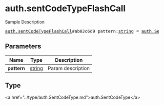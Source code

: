 # auth.sentCodeTypeFlashCall

Sample Description

<pre>
<a href="../constructor/auth.sentCodeTypeFlashCall.md">auth.sentCodeTypeFlashCall</a>#ab03c6d9 pattern:<a href="../type/string.md">string</a> = <a href="../type/auth.SentCodeType.md">auth.SentCodeType</a>;
</pre>

## Parameters

| Name | Type | Description |
|------|:----:|-------------|
| **pattern** | <a href="../type/string.md">string</a> | Param description |

## Type

&lt;a href=&#34;../type/auth.SentCodeType.md&#34;&gt;auth.SentCodeType&lt;/a&gt;
